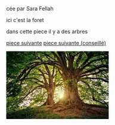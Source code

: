 cée par Sara Fellah 

ici c'est la foret

dans cette piece il y a des arbres

[piece suivante](piece5.md)
[piece suivante (conseillé)](gameOver.md)

![](images.jpeg)